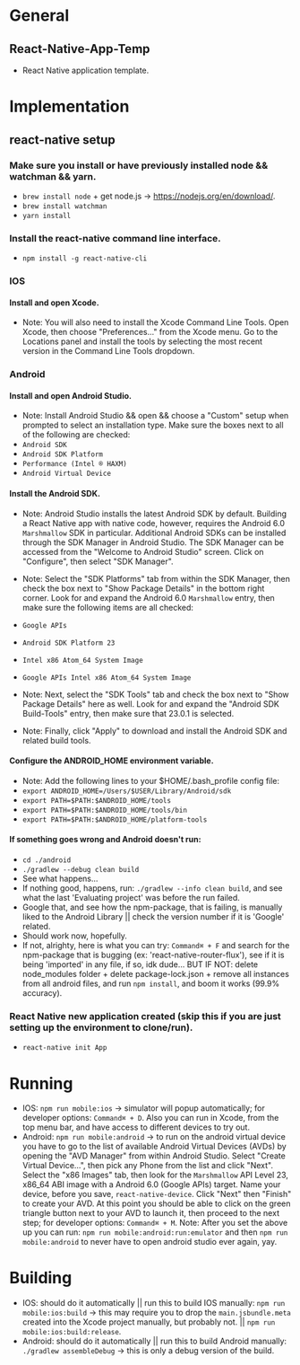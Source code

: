 # General
## React-Native-App-Temp
- React Native application template.

# Implementation
## react-native setup
### Make sure you install or have previously installed node && watchman && yarn.
- `brew install node` + get node.js -> https://nodejs.org/en/download/.
- `brew install watchman`
- `yarn install`

### Install the react-native command line interface.
- `npm install -g react-native-cli`

### IOS
#### Install and open Xcode.
- Note: You will also need to install the Xcode Command Line Tools. Open Xcode, then choose "Preferences..." from the Xcode menu. Go to the Locations panel and install the tools by selecting the most recent version in the Command Line Tools dropdown.

### Android
#### Install and open Android Studio.
- Note: Install Android Studio && open && choose a "Custom" setup when prompted to select an installation type. Make sure the boxes next to all of the following are checked:
- `Android SDK`
- `Android SDK Platform`
- `Performance (Intel ® HAXM)`
- `Android Virtual Device`

#### Install the Android SDK.
- Note: Android Studio installs the latest Android SDK by default. Building a React Native app with native code, however, requires the Android 6.0 `Marshmallow` SDK in particular. Additional Android SDKs can be installed through the SDK Manager in Android Studio. The SDK Manager can be accessed from the "Welcome to Android Studio" screen. Click on "Configure", then select "SDK Manager".

- Note: Select the "SDK Platforms" tab from within the SDK Manager, then check the box next to "Show Package Details" in the bottom right corner. Look for and expand the Android 6.0 `Marshmallow` entry, then make sure the following items are all checked:
- `Google APIs`
- `Android SDK Platform 23`
- `Intel x86 Atom_64 System Image`
- `Google APIs Intel x86 Atom_64 System Image`

- Note: Next, select the "SDK Tools" tab and check the box next to "Show Package Details" here as well. Look for and expand the "Android SDK Build-Tools" entry, then make sure that 23.0.1 is selected.

- Note: Finally, click "Apply" to download and install the Android SDK and related build tools.

#### Configure the ANDROID_HOME environment variable.
- Note: Add the following lines to your $HOME/.bash_profile config file:
- `export ANDROID_HOME=/Users/$USER/Library/Android/sdk`
- `export PATH=$PATH:$ANDROID_HOME/tools`
- `export PATH=$PATH:$ANDROID_HOME/tools/bin`
- `export PATH=$PATH:$ANDROID_HOME/platform-tools`

#### If something goes wrong and Android doesn't run:
- `cd ./android`
- `./gradlew --debug clean build`
- See what happens...
- If nothing good, happens, run: `./gradlew --info clean build`, and see what the last 'Evaluating project' was before the run failed.
- Google that, and see how the npm-package, that is failing, is manually liked to the Android Library || check the version number if it is 'Google' related.
- Should work now, hopefully.
- If not, alrighty, here is what you can try: `Command⌘ + F` and search for the npm-package that is bugging (ex: 'react-native-router-flux'), see if it is being 'imported' in any file, if so, idk dude... BUT IF NOT: delete node_modules folder + delete package-lock.json + remove all instances from all android files, and run `npm install`, and boom it works (99.9% accuracy).

### React Native new application created (skip this if you are just setting up the environment to clone/run).
- `react-native init App`

# Running
- IOS: `npm run mobile:ios` -> simulator will popup automatically; for developer options: `Command⌘ + D`. Also you can run in Xcode, from the top menu bar, and have access to different devices to try out.
- Android: `npm run mobile:android` -> to run on the android virtual device you have to go to the list of available Android Virtual Devices (AVDs) by opening the "AVD Manager" from within Android Studio. Select "Create Virtual Device...", then pick any Phone from the list and click "Next". Select the "x86 Images" tab, then look for the `Marshmallow` API Level 23, x86_64 ABI image with a Android 6.0 (Google APIs) target. Name your device, before you save, `react-native-device`. Click "Next" then "Finish" to create your AVD. At this point you should be able to click on the green triangle button next to your AVD to launch it, then proceed to the next step; for developer options: `Command⌘ + M`. Note: After you set the above up you can run: `npm run mobile:android:run:emulator` and then `npm run mobile:android` to never have to open android studio ever again, yay.

# Building
- IOS: should do it automatically || run this to build IOS manually: `npm run mobile:ios:build` -> this may require you to drop the `main.jsbundle.meta` created into the Xcode project manually, but probably not. || `npm run mobile:ios:build:release`.
- Android: should do it automatically || run this to build Android manually: `./gradlew assembleDebug` -> this is only a debug version of the build.
